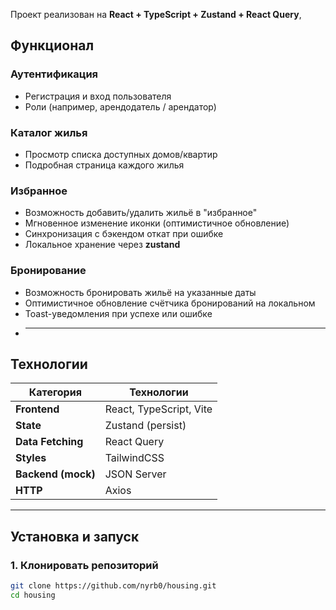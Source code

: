 Проект реализован на **React + TypeScript + Zustand + React Query**,

## Функционал

### Аутентификация

-   Регистрация и вход пользователя
-   Роли (например, арендодатель / арендатор)

### Каталог жилья

-   Просмотр списка доступных домов/квартир
-   Подробная страница каждого жилья

### Избранное

-   Возможность добавить/удалить жильё в "избранное"
-   Мгновенное изменение иконки (оптимистичное обновление)
-   Синхронизация с бэкендом откат при ошибке
-   Локальное хранение через **zustand**

### Бронирование

-   Возможность бронировать жильё на указанные даты
-   Оптимистичное обновление счётчика бронирований на локальном
-   Toast-уведомления при успехе или ошибке
-   ***

## Технологии

| Категория          | Технологии              |
| ------------------ | ----------------------- |
| **Frontend**       | React, TypeScript, Vite |
| **State**          | Zustand (persist)       |
| **Data Fetching**  | React Query             |
| **Styles**         | TailwindCSS             |
| **Backend (mock)** | JSON Server             |
| **HTTP**           | Axios                   |

---

## Установка и запуск

### 1. Клонировать репозиторий

```bash
git clone https://github.com/nyrb0/housing.git
cd housing
```
